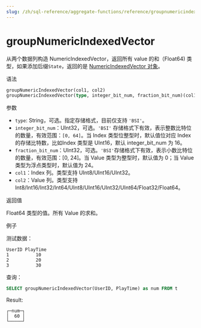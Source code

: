 ```yaml
---
slug: /zh/sql-reference/aggregate-functions/reference/groupnumericindexedvector
---
```


# groupNumericIndexedVector

从两个数据列构造 NumericIndexedVector，返回所有 value 的和（Float64) 类型，如果添加后缀`State`，返回的是 [NumericIndexedVector 对象](../../../sql-reference/functions/numeric-indexed-vector-functions.md)。

语法

``` sql
groupNumericIndexedVector(col1, col2)
groupNumericIndexedVector(type, integer_bit_num, fraction_bit_num)(col1, col2)
```

参数
- `type`: String，可选。指定存储格式，目前仅支持 `'BSI'`。
- `integer_bit_num`：UInt32，可选。`'BSI'` 存储格式下有效，表示整数比特位的数量，有效范围：`[0, 64]`。当 Index 类型位整型时，默认值位对应 Index 的存储比特数，比如Index 类型是 UInt16，默认 integer\_bit\_num 为 16。
- `fraction_bit_num`：UInt32，可选。`'BSI'`存储格式下有效，表示小数比特位的数量，有效范围：[0, 24]。当 Value 类型为整型时，默认值为 0；当 Value 类型为浮点类型时，默认值为 24。
- `col1`：Index 列。类型支持 UInt8/UInt16/UInt32。
- `col2`：Value 列。类型支持 Int8/Int16/Int32/Int64/UInt8/UInt16/UInt32/UInt64/Float32/Float64。

返回值

Float64 类型的值。所有 Value 的求和。

例子

测试数据：

``` text
UserID PlayTime
1          10
2          20
3          30
```

查询：

``` sql
SELECT groupNumericIndexedVector(UserID, PlayTime) as num FROM t
```

Result:

``` text
┌─num─┐
│  60 │
└─────┘
```

